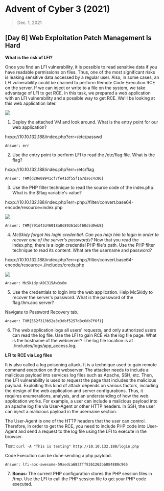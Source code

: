 # Advent of Cyber 3 (2021)

> Dec. 1, 2021

## [Day 6] Web Exploitation Patch Management Is Hard

**What is the risk of LFI?**

Once you find an LFI vulnerability, it is possible to read sensitive data if you have readable permissions on files. Thus, one of the most significant risks is leaking sensitive data accessed by a regular user. Also, in some cases, an LFI vulnerability could be chained to perform Remote Code Execution RCE on the server. If we can inject or write to a file on the system, we take advantage of LFI to get RCE. In this task, we prepared a web application with an LFI vulnerability and a possible way to get RCE. We'll be looking at this web application later.

![](screenshots/AOC3_day6-0.png)

1. Deploy the attached VM and look around. What is the entry point for our web application? 

hxxp://10.10.132.188/index.php?err=/etc/passwd

`Answer: err`

2. Use the entry point to perform LFI to read the /etc/flag file. What is the flag?

hxxp://10.10.132.188/index.php?err=/etc/flag

`Answer: THM{d29e08941cf7fe41df55f1a7da6c4c06} `

3. Use the PHP filter technique to read the source code of the index.php. What is the $flag variable's value?

hxxp://10.10.132.188/index.php?err=php://filter/convert.base64-encode/resource=index.php

![](screenshots/AOC3_day6-3.png)

`Answer: THM{791d43d46018a0d89361dbf60d5d9eb8}`

4. *McSkidy forgot his login credential. Can you help him to login in order to recover one of the server's passwords?* Now that you read the index.php, there is a login credential PHP file's path. Use the PHP filter technique to read its content. What are the username and password?

hxxp://10.10.132.188/index.php?err=php://filter/convert.base64-encode/resource=./includes/creds.php

![](screenshots/AOC3_day6-4.png)

`Answer: McSkidy:A0C315Aw3s0m`

5. Use the credentials to login into the web application. Help McSkidy to recover the server's password. What is the password of the flag.thm.aoc server? 

Navigate to Password Recovery tab.

`Answer: THM{552f313b52e3c3dbf5257d8c6db7f6f1}`

6. The web application logs all users' requests, and only authorized users can read the log file. Use the LFI to gain RCE via the log file page. What is the hostname of the webserver? The log file location is at ./includes/logs/app_access.log.

**LFI to RCE via Log files**

It is also called a log poisoning attack. It is a technique used to gain remote command execution on the webserver. The attacker needs to include a malicious payload into services log files such as Apache, SSH, etc. Then, the LFI vulnerability is used to request the page that includes the malicious payload. Exploiting this kind of attack depends on various factors, including the design of the web application and server configurations. Thus, it requires enumerations, analysis, and an understanding of how the web application works. For example, a user can include a malicious payload into an apache log file via User-Agent or other HTTP headers. In SSH, the user can inject a malicious payload in the username section. 

The User-Agent is one of the HTTP headers that the user can control. Therefore, in order to get the RCE, you need to include PHP code into User-Agent and send a request to the log file using the LFI to execute in the browser. 

Test:
`curl -A "This is testing" http://10.10.132.188/login.php`

Code Execution can be done sending a php payload. 

`Answer: lfi-aoc-awesome-59aedca683fff9261263bb084880c965`

7. **Bonus:** The current PHP configuration stores the PHP session files in /tmp. Use the LFI to call the PHP session file to get your PHP code executed.